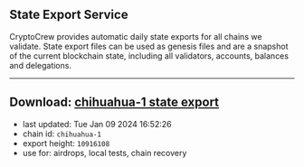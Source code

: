 ## State Export Service
CryptoCrew provides automatic daily state exports for all chains we validate. State export files can be used as genesis files and are a snapshot of the current blockchain state, including all validators, accounts, balances and delegations.

---
**Download: [chihuahua-1 state export](https://dl.ccvalidators.com/SERVICE/chihuahua/chihuahua-1_export_10916108.json)**
---

- last updated: Tue Jan 09 2024 16:52:26
- chain id: `chihuahua-1`
- export height: `10916108`
- use for: airdrops, local tests, chain recovery
